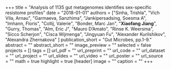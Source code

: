 +++
title = "Analysis of 1135 gut metagenomes identifies sex-specific resistome profiles"
date = "2018-01-01"
authors = ["Sinha, Trishla", "Vich Vila, Arnau", "Garmaeva, Sanzhima", "Jankipersadsing, Soesma A", "Imhann, Floris", "Collij, Valerie", "Bonder, Marc Jan", "**Xiaofang Jiang**", "Gurry, Thomas", "Alm, Eric J", "Mauro D’Amato", "Rinse K. Weersma", "Sicco Scherjon", "Cisca Wijmenga", "Jingyuan Fu", "Alexander Kurilshikov", "Alexandra Zhernakova" ]
publication_short = "Gut Microbes,  pp.1-9."
abstract = ""
abstract_short = ""
image_preview = ""
selected = false
projects = []
tags = []
url_pdf = ""
url_preprint = ""
url_code = ""
url_dataset = ""
url_project = ""
url_slides = ""
url_video = ""
url_poster = ""
url_source = ""
math = true
highlight = true
[header]
image = ""
caption = ""
+++
